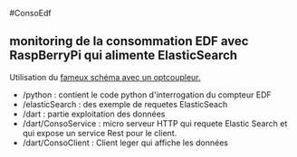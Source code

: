 #ConsoEdf 
## monitoring de la consommation EDF avec RaspBerryPi qui alimente ElasticSearch

Utilisation du [fameux schéma avec un optcoupleur.](http://lhuet.github.io/blog/2014/01/montage-teleinfo.html)  

 - /python : contient le code python d'interrogation du compteur EDF 
 - /elasticSearch : des exemple de requetes ElasticSeach
 - /dart : partie exploitation des données
 - /dart/ConsoService : micro serveur HTTP qui requete Elastic Search et qui expose un service Rest pour le client. 
 - /dart/ConsoClient : Client leger qui affiche les données